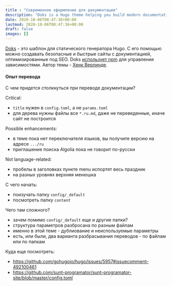 ```yaml
---
title : "Современное оформление для документации"
description: "Doks is a Hugo theme helping you build modern documentation websites that are secure, fast, and SEO-ready — by default."
date: 2020-10-06T08:47:36+00:00
lastmod: 2020-10-06T08:47:36+00:00
draft: false
images: []
---
```


[Doks](https://github.com/h-enk/doks/) - это шаблон для статического генератора Hugo.
С его помощью можно создавать безопасные и быстрые сайты с документацией, оптимизированные 
под SEO. Doks [использует npm](https://henkverlinde.com/master-npm-with-hugo-managing-dependencies/) для управления зависимостями. 
Автор темы - [Хенк Верлинде](https://twitter.com/HenkVerlinde).

#### Опыт перевода 

С чем придется столкнуться при переводе документации?

Critical:

- `title` нужен в `config.toml`, а не `params.toml`
- для дерева нужны файлы все `*.ru.md`, даже не переведенные, иначе сайт не построится

Possible enhancements:

- в теме пока нет переключателя языков, вы получите версию на адресе `.../ru`
- приглашение поиска Algolia пока не говорит по-русски

Not language-related:

- пробелы в заголовках пункте menu испортят весь праздник
- на разных уровнях верхняя менюшка

С чего начать:

- поизучать папку `config/_default`
- посмотреть папку `content`

Чего там сложного?

- зачем помимо `config/_default` еще и другие папки?
- структура параметров разбросана по разным файлам
- именно в этой теме - дублиование и неиспользуемые параметры
- есть, или были, два варианта разбрасывания переводов - по файлам или по папкам

Куда еще посмотреть:

- https://github.com/gohugoio/hugo/issues/5957#issuecomment-492100461
- https://github.com/sunt-programator/sunt-programator-site/blob/master/config.toml
